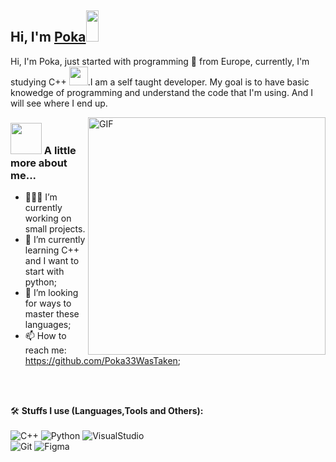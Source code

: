 <h2> Hi, I'm <a href="https://github.com/Poka33WasTaken">Poka</a><img src="https://raw.githubusercontent.com/rubiin/rubiin/master/pikahello.gif" width="20px" height="50px"></h2>

Hi, I'm Poka, just started with programming 🚀 from Europe, currently, I'm studying C++ <img src="https://media.giphy.com/media/WUlplcMpOCEmTGBtBW/giphy.gif" width="30">.I am a self taught developer. My goal is to have basic knowedge of programming and understand the code that I'm using. And I will see where I end up.

<img align="right" alt="GIF" width="380" src="https://media4.giphy.com/media/3oEduOg2WVGU1atrFe/giphy.gif?cid=ecf05e47h8xxvln2d7wucz9hri81t0mpqxlqy7009skc86ml&rid=giphy.gif&ct=g">
 
### <img src="https://media.giphy.com/media/VgCDAzcKvsR6OM0uWg/giphy.gif" width="50"> A little more about me... 

- 👨🏽‍💻 I’m currently working on small projects.
- 🌱 I’m currently learning C++ and I want to start with python;
- 🤔 I’m looking for ways to master these languages;
- 📫 How to reach me: https://github.com/Poka33WasTaken;

<br/>
<br/>

🛠️ **Stuffs I use (Languages,Tools and Others):**
<br>
<br>
![C++](https://img.shields.io/badge/-C++-black?style=for-the-badge&logo=c%2B%2B&)
![Python](https://img.shields.io/badge/-Python-black?style=for-the-badge&logo=Python)
![VisualStudio](https://img.shields.io/badge/-VisualStudio-black?style=for-the-badge&logo=VisualStudio)
<br>
![Git](https://img.shields.io/badge/-Git-black?style=for-the-badge&logo=Git)
![Figma](https://img.shields.io/badge/Figma-black?style=for-the-badge&logo=figma&logoColor=white)
